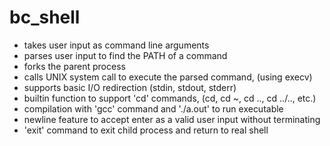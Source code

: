 # bc_shell

- takes user input as command line arguments
- parses user input to find the PATH of a command
- forks the parent process
- calls UNIX system call to execute the parsed command, (using execv)
- supports basic I/O redirection (stdin, stdout, stderr)
- builtin function to support 'cd' commands, (cd, cd ~, cd .., cd ../.., etc.)
- compilation with 'gcc' command and './a.out' to run executable
- newline feature to accept enter as a valid user input without terminating
- 'exit' command to exit child process and return to real shell
